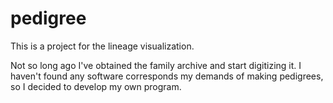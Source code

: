# pedigree
This is a project for the lineage visualization.

Not so long ago I've obtained the family archive and start digitizing it. 
I haven't found any software corresponds my demands of making pedigrees, so I decided to develop my own program.    
